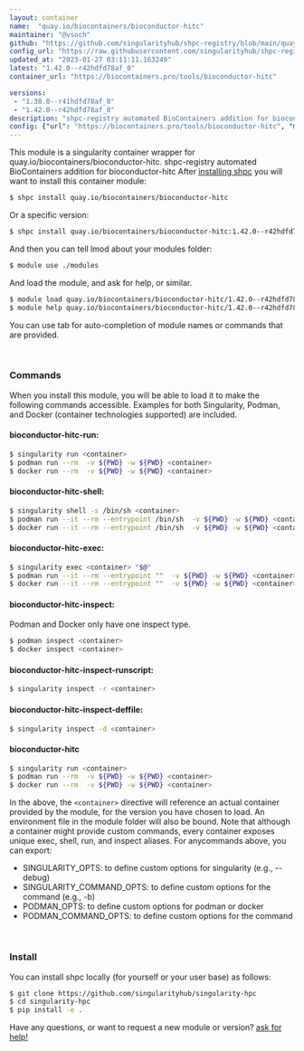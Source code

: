 ```yaml
---
layout: container
name:  "quay.io/biocontainers/bioconductor-hitc"
maintainer: "@vsoch"
github: "https://github.com/singularityhub/shpc-registry/blob/main/quay.io/biocontainers/bioconductor-hitc/container.yaml"
config_url: "https://raw.githubusercontent.com/singularityhub/shpc-registry/main/quay.io/biocontainers/bioconductor-hitc/container.yaml"
updated_at: "2023-01-27 03:11:11.163249"
latest: "1.42.0--r42hdfd78af_0"
container_url: "https://biocontainers.pro/tools/bioconductor-hitc"

versions:
 - "1.38.0--r41hdfd78af_0"
 - "1.42.0--r42hdfd78af_0"
description: "shpc-registry automated BioContainers addition for bioconductor-hitc"
config: {"url": "https://biocontainers.pro/tools/bioconductor-hitc", "maintainer": "@vsoch", "description": "shpc-registry automated BioContainers addition for bioconductor-hitc", "latest": {"1.42.0--r42hdfd78af_0": "sha256:9acb5952ea530991b9718b10296e22dda26ca6fa3cade9cf568d6181977ef3f1"}, "tags": {"1.38.0--r41hdfd78af_0": "sha256:a6a4e5440b903ccd19ae12145a8802ced238c48af4a396b5518bffb0f2b6db0c", "1.42.0--r42hdfd78af_0": "sha256:9acb5952ea530991b9718b10296e22dda26ca6fa3cade9cf568d6181977ef3f1"}, "docker": "quay.io/biocontainers/bioconductor-hitc"}
---
```


This module is a singularity container wrapper for quay.io/biocontainers/bioconductor-hitc.
shpc-registry automated BioContainers addition for bioconductor-hitc
After [installing shpc](#install) you will want to install this container module:


```bash
$ shpc install quay.io/biocontainers/bioconductor-hitc
```

Or a specific version:

```bash
$ shpc install quay.io/biocontainers/bioconductor-hitc:1.42.0--r42hdfd78af_0
```

And then you can tell lmod about your modules folder:

```bash
$ module use ./modules
```

And load the module, and ask for help, or similar.

```bash
$ module load quay.io/biocontainers/bioconductor-hitc/1.42.0--r42hdfd78af_0
$ module help quay.io/biocontainers/bioconductor-hitc/1.42.0--r42hdfd78af_0
```

You can use tab for auto-completion of module names or commands that are provided.

<br>

### Commands

When you install this module, you will be able to load it to make the following commands accessible.
Examples for both Singularity, Podman, and Docker (container technologies supported) are included.

#### bioconductor-hitc-run:

```bash
$ singularity run <container>
$ podman run --rm  -v ${PWD} -w ${PWD} <container>
$ docker run --rm  -v ${PWD} -w ${PWD} <container>
```

#### bioconductor-hitc-shell:

```bash
$ singularity shell -s /bin/sh <container>
$ podman run --it --rm --entrypoint /bin/sh  -v ${PWD} -w ${PWD} <container>
$ docker run --it --rm --entrypoint /bin/sh  -v ${PWD} -w ${PWD} <container>
```

#### bioconductor-hitc-exec:

```bash
$ singularity exec <container> "$@"
$ podman run --it --rm --entrypoint ""  -v ${PWD} -w ${PWD} <container> "$@"
$ docker run --it --rm --entrypoint ""  -v ${PWD} -w ${PWD} <container> "$@"
```

#### bioconductor-hitc-inspect:

Podman and Docker only have one inspect type.

```bash
$ podman inspect <container>
$ docker inspect <container>
```

#### bioconductor-hitc-inspect-runscript:

```bash
$ singularity inspect -r <container>
```

#### bioconductor-hitc-inspect-deffile:

```bash
$ singularity inspect -d <container>
```



#### bioconductor-hitc

```bash
$ singularity run <container>
$ podman run --rm  -v ${PWD} -w ${PWD} <container>
$ docker run --rm  -v ${PWD} -w ${PWD} <container>
```


In the above, the `<container>` directive will reference an actual container provided
by the module, for the version you have chosen to load. An environment file in the
module folder will also be bound. Note that although a container
might provide custom commands, every container exposes unique exec, shell, run, and
inspect aliases. For anycommands above, you can export:

 - SINGULARITY_OPTS: to define custom options for singularity (e.g., --debug)
 - SINGULARITY_COMMAND_OPTS: to define custom options for the command (e.g., -b)
 - PODMAN_OPTS: to define custom options for podman or docker
 - PODMAN_COMMAND_OPTS: to define custom options for the command

<br>

### Install

You can install shpc locally (for yourself or your user base) as follows:

```bash
$ git clone https://github.com/singularityhub/singularity-hpc
$ cd singularity-hpc
$ pip install -e .
```

Have any questions, or want to request a new module or version? [ask for help!](https://github.com/singularityhub/singularity-hpc/issues)